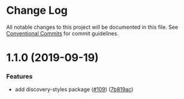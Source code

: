 # Change Log

All notable changes to this project will be documented in this file.
See [Conventional Commits](https://conventionalcommits.org) for commit guidelines.

# 1.1.0 (2019-09-19)


### Features

* add discovery-styles package ([#109](http:///discovery-styles/issues/109)) ([7b819ac](http:///discovery-styles/commits/7b819ac))
